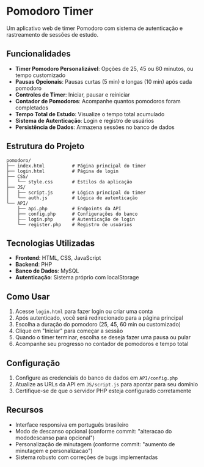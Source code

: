 # Pomodoro Timer

Um aplicativo web de timer Pomodoro com sistema de autenticação e rastreamento de sessões de estudo.

## Funcionalidades

- **Timer Pomodoro Personalizável**: Opções de 25, 45 ou 60 minutos, ou tempo customizado
- **Pausas Opcionais**: Pausas curtas (5 min) e longas (10 min) após cada pomodoro
- **Controles de Timer**: Iniciar, pausar e reiniciar
- **Contador de Pomodoros**: Acompanhe quantos pomodoros foram completados
- **Tempo Total de Estudo**: Visualize o tempo total acumulado
- **Sistema de Autenticação**: Login e registro de usuários
- **Persistência de Dados**: Armazena sessões no banco de dados

## Estrutura do Projeto

```
pomodoro/
├── index.html          # Página principal do timer
├── login.html          # Página de login
├── CSS/
│   └── style.css       # Estilos da aplicação
├── JS/
│   ├── script.js       # Lógica principal do timer
│   └── auth.js         # Lógica de autenticação
└── API/
    ├── api.php         # Endpoints da API
    ├── config.php      # Configurações do banco
    ├── login.php       # Autenticação de login
    └── register.php    # Registro de usuários
```

## Tecnologias Utilizadas

- **Frontend**: HTML, CSS, JavaScript
- **Backend**: PHP
- **Banco de Dados**: MySQL
- **Autenticação**: Sistema próprio com localStorage

## Como Usar

1. Acesse `login.html` para fazer login ou criar uma conta
2. Após autenticado, você será redirecionado para a página principal
3. Escolha a duração do pomodoro (25, 45, 60 min ou customizado)
4. Clique em "Iniciar" para começar a sessão
5. Quando o timer terminar, escolha se deseja fazer uma pausa ou pular
6. Acompanhe seu progresso no contador de pomodoros e tempo total

## Configuração

1. Configure as credenciais do banco de dados em `API/config.php`
2. Atualize as URLs da API em `JS/script.js` para apontar para seu domínio
3. Certifique-se de que o servidor PHP esteja configurado corretamente

## Recursos

- Interface responsiva em português brasileiro
- Modo de descanso opcional (conforme commit: "alteracao do mododescanso para opcional")
- Personalização de minutagem (conforme commit: "aumento de minutagem e personalizacao")
- Sistema robusto com correções de bugs implementadas